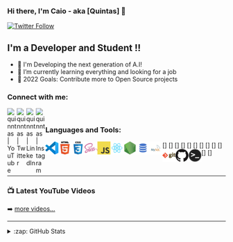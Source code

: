 ### Hi there, I'm Caio - aka [Quintas] 👋 

[![Twitter Follow](https://img.shields.io/twitter/follow/Quintas__?color=1DA1F2&logo=twitter&style=for-the-badge)](https://twitter.com/intent/follow?original_referer=https%3A%2F%2Fgithub.com%Quintas__&screen_name=Quintas__)

## I'm a Developer and Student !!

- 🔭 I'm Developing the next generation of A.I!
- 🌱 I’m currently learning everything and looking for a job
- 🥅 2022 Goals: Contribute more to Open Source projects

### Connect with me:

[<img align="left" alt="quinntas | YouTube" width="22px" src="https://cdn.jsdelivr.net/npm/simple-icons@v3/icons/youtube.svg" />][youtube]
[<img align="left" alt="quinntas | Twitter" width="22px" src="https://cdn.jsdelivr.net/npm/simple-icons@v3/icons/twitter.svg" />][twitter]
[<img align="left" alt="quinntas | LinkedIn" width="22px" src="https://cdn.jsdelivr.net/npm/simple-icons@v3/icons/linkedin.svg" />][linkedin]
[<img align="left" alt="quinntas | Instagram" width="22px" src="https://cdn.jsdelivr.net/npm/simple-icons@v3/icons/instagram.svg" />][instagram]

<br />

### Languages and Tools:

[<img align="left" alt="Visual Studio Code" width="30px" src="https://raw.githubusercontent.com/github/explore/80688e429a7d4ef2fca1e82350fe8e3517d3494d/topics/visual-studio-code/visual-studio-code.png" />]
[<img align="left" alt="HTML5" width="30px" src="https://raw.githubusercontent.com/github/explore/80688e429a7d4ef2fca1e82350fe8e3517d3494d/topics/html/html.png" />]
[<img align="left" alt="CSS3" width="30px" src="https://raw.githubusercontent.com/github/explore/80688e429a7d4ef2fca1e82350fe8e3517d3494d/topics/css/css.png" />]
[<img align="left" alt="Sass" width="30px" src="https://raw.githubusercontent.com/github/explore/80688e429a7d4ef2fca1e82350fe8e3517d3494d/topics/sass/sass.png" />]
[<img align="left" alt="JavaScript" width="30px" src="https://raw.githubusercontent.com/github/explore/80688e429a7d4ef2fca1e82350fe8e3517d3494d/topics/javascript/javascript.png" />]
[<img align="left" alt="React" width="30px" src="https://raw.githubusercontent.com/github/explore/80688e429a7d4ef2fca1e82350fe8e3517d3494d/topics/react/react.png" />]
[<img align="left" alt="Node.js" width="30px" src="https://raw.githubusercontent.com/github/explore/80688e429a7d4ef2fca1e82350fe8e3517d3494d/topics/nodejs/nodejs.png" />]
[<img align="left" alt="SQL" width="30px" src="https://raw.githubusercontent.com/github/explore/80688e429a7d4ef2fca1e82350fe8e3517d3494d/topics/sql/sql.png" />]
[<img align="left" alt="MySQL" width="30px" src="https://raw.githubusercontent.com/github/explore/80688e429a7d4ef2fca1e82350fe8e3517d3494d/topics/mysql/mysql.png" />]
[<img align="left" alt="Git" width="30px" src="https://raw.githubusercontent.com/github/explore/80688e429a7d4ef2fca1e82350fe8e3517d3494d/topics/git/git.png" />]
[<img align="left" alt="GitHub" width="30px" src="https://raw.githubusercontent.com/github/explore/78df643247d429f6cc873026c0622819ad797942/topics/github/github.png" />]
[<img align="left" alt="Terminal" width="30px" src="https://raw.githubusercontent.com/github/explore/80688e429a7d4ef2fca1e82350fe8e3517d3494d/topics/terminal/terminal.png" />]

<br />

---


### 📺 Latest YouTube Videos

<!-- YOUTUBE:START -->
<!-- YOUTUBE:END -->

➡️ [more videos...](https://www.youtube.com/channel/UCc9Hhwj_6up8EEU0IDhPb-Q)

---

<details>
  <summary>:zap: GitHub Stats</summary>

  <img align="left" alt="Quinntas's GitHub Stats" src="https://github-readme-stats.vercel.app/api?username=quinntas&show_icons=true&hide_border=true&theme=midnight-purple&hide_border=True" />

</details>

[twitter]: https://twitter.com/Quintas__
[youtube]: https://www.youtube.com/channel/UCc9Hhwj_6up8EEU0IDhPb-Q
[instagram]: https://www.instagram.com/caio_quintas_/
[linkedin]: https://www.linkedin.com/in/caio-quintas-368467181/
